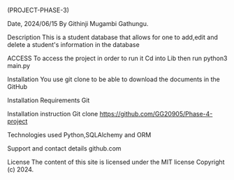 (PROJECT-PHASE-3)

Date, 2024/06/15
By Githinji Mugambi Gathungu.

Description
This is a student database that allows for one to add,edit and delete a student's information in the database

ACCESS
To access the project in order to run it Cd into Lib then run python3 main.py

Installation
You use git clone to be able to download the documents in the GitHub

Installation Requirements
Git

Installation instruction
Git clone https://github.com/GG20905/Phase-4-project



Technologies used
Python,SQLAlchemy and ORM

Support and contact details
github.com

License
The content of this site is licensed under the MIT license Copyright (c) 2024.